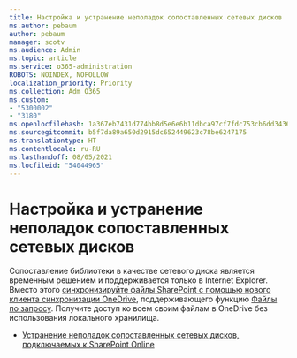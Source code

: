 ```yaml
---
title: Настройка и устранение неполадок сопоставленных сетевых дисков
ms.author: pebaum
author: pebaum
manager: scotv
ms.audience: Admin
ms.topic: article
ms.service: o365-administration
ROBOTS: NOINDEX, NOFOLLOW
localization_priority: Priority
ms.collection: Adm_O365
ms.custom:
- "5300002"
- "3180"
ms.openlocfilehash: 1a367eb7431d774bb8d5e6e6b11dbca97cf7fdc753cb6dd34363d6d73f1a9d1c
ms.sourcegitcommit: b5f7da89a650d2915dc652449623c78be6247175
ms.translationtype: HT
ms.contentlocale: ru-RU
ms.lasthandoff: 08/05/2021
ms.locfileid: "54044965"
---
```

# <a name="configure-and-troubleshoot-mapped-network-drives"></a>Настройка и устранение неполадок сопоставленных сетевых дисков

Сопоставление библиотеки в качестве сетевого диска является временным решением и поддерживается только в Internet Explorer. Вместо этого [синхронизируйте файлы SharePoint с помощью нового клиента синхронизации OneDrive](https://support.office.com/article/6de9ede8-5b6e-4503-80b2-6190f3354a88), поддерживающего функцию [Файлы по запросу](https://support.office.com/article/0e6860d3-d9f3-4971-b321-7092438fb38e). Получите доступ ко всем своим файлам в OneDrive без использования локального хранилища.

- [Устранение неполадок сопоставленных сетевых дисков, подключаемых к SharePoint Online](https://docs.microsoft.com/sharepoint/support/administration/troubleshoot-mapped-network-drives)
